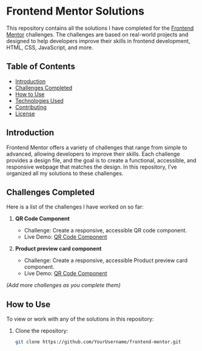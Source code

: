 # Frontend Mentor Solutions

This repository contains all the solutions I have completed for the [Frontend Mentor](https://www.frontendmentor.io/) challenges. The challenges are based on real-world projects and designed to help developers improve their skills in frontend development, HTML, CSS, JavaScript, and more.

## Table of Contents

- [Introduction](#introduction)
- [Challenges Completed](#challenges-completed)
- [How to Use](#how-to-use)
- [Technologies Used](#technologies-used)
- [Contributing](#contributing)
- [License](#license)

## Introduction

Frontend Mentor offers a variety of challenges that range from simple to advanced, allowing developers to improve their skills. Each challenge provides a design file, and the goal is to create a functional, accessible, and responsive webpage that matches the design. In this repository, I’ve organized all my solutions to these challenges.

## Challenges Completed

Here is a list of the challenges I have worked on so far:

1. **QR Code Component**  
   - Challenge: Create a responsive, accessible QR code component.
   - Live Demo: [QR Code Component](https://pinkycode73.github.io/FrontendMentor/qr-code-component-main/)
  
2. **Product preview card component**  
   - Challenge: Create a responsive, accessible Product preview card component.
   - Live Demo: [QR Code Component](https://pinkycode73.github.io/FrontendMentor/qr-code-component-main/)


*(Add more challenges as you complete them)*

## How to Use

To view or work with any of the solutions in this repository:

1. Clone the repository:

   ```bash
   git clone https://github.com/YourUsername/frontend-mentor.git
